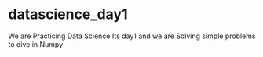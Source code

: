 # datascience_day1

We are Practicing Data Science 
Its day1 and we are Solving simple problems to dive in Numpy 
